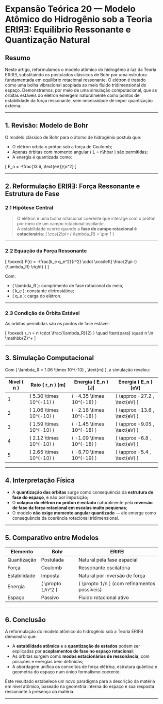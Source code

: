 # **Expansão Teórica 20 — Modelo Atômico do Hidrogênio sob a Teoria ERIЯƎ: Equilíbrio Ressonante e Quantização Natural**

## Resumo

Neste artigo, reformulamos o modelo atômico do hidrogênio à luz da Teoria ERIЯƎ, substituindo os postulados clássicos de Bohr por uma estrutura fundamentada em equilíbrio rotacional ressonante. O elétron é tratado como uma bolha vibracional acoplada ao meio fluido tridimensional do espaço. Demonstramos, por meio de uma simulação computacional, que as órbitas estáveis do elétron emergem naturalmente como pontos de estabilidade da força ressonante, sem necessidade de impor quantização externa.

---

## 1. Revisão: Modelo de Bohr

O modelo clássico de Bohr para o átomo de hidrogênio postula que:

- O elétron orbita o próton sob a força de Coulomb;
- Apenas órbitas com momento angular \( L = n\hbar \) são permitidas;
- A energia é quantizada como:

\[
E_n = -\frac{13.6\, \text{eV}}{n^2}
\]

---

## 2. Reformulação ERIЯƎ: Força Ressonante e Estrutura de Fase

### 2.1 Hipótese Central

> O elétron é uma bolha rotacional coerente que interage com o próton por meio de um campo rotacional oscilante.  
> A estabilidade ocorre quando a **fase do campo rotacional é estacionária**: \( \cos(2\pi r / \lambda_R) = \pm 1 \)

---

### 2.2 Equação da Força Ressonante

\[
\boxed{
F(r) = -\frac{k_e q_e^2}{r^2} \cdot \cos\left( \frac{2\pi r}{\lambda_R} \right)
}
\]

Com:
- \( \lambda_R \): comprimento de fase rotacional do meio;
- \( k_e \): constante eletrostática;
- \( q_e \): carga do elétron.

---

### 2.3 Condição de Órbita Estável

As órbitas permitidas são os pontos de fase estável:

\[
\boxed{
r_n = n \cdot \frac{\lambda_R}{2}
}
\quad \text{para} \quad n \in \mathbb{Z}^+
\]

---

## 3. Simulação Computacional

Com \( \lambda_R = 1.06 \times 10^{-10} \, \text{m} \), a simulação revelou:

| Nível \( n \) | Raio \( r_n \) [m]        | Energia \( E_n \) [J]         | Energia \( E_n \) [eV]   |
|--------------|---------------------------|-------------------------------|---------------------------|
| 1            | \( 5.30 \times 10^{-11} \) | \( -4.35 \times 10^{-18} \)   | \( \approx -27.2 \, \text{eV} \) |
| 2            | \( 1.06 \times 10^{-10} \) | \( -2.18 \times 10^{-18} \)   | \( \approx -13.6 \, \text{eV} \) |
| 3            | \( 1.59 \times 10^{-10} \) | \( -1.45 \times 10^{-18} \)   | \( \approx -9.05 \, \text{eV} \) |
| 4            | \( 2.12 \times 10^{-10} \) | \( -1.09 \times 10^{-18} \)   | \( \approx -6.8 \, \text{eV} \) |
| 5            | \( 2.65 \times 10^{-10} \) | \( -8.70 \times 10^{-19} \)   | \( \approx -5.4 \, \text{eV} \) |

---

## 4. Interpretação Física

- A **quantização das órbitas** surge como consequência da **estrutura de fase do espaço**, e não por imposição;
- O **colapso do elétron no próton é evitado** naturalmente pela **reversão de fase da força rotacional em escalas muito pequenas**;
- O modelo **não exige momento angular quantizado** — ele emerge como consequência da coerência rotacional tridimensional.

---

## 5. Comparativo entre Modelos

| Elemento | Bohr | ERIЯƎ |
|---------|------|-------|
| Quantização | Postulada | Natural pela fase espacial |
| Força | Coulomb | Ressonante oscilatória |
| Estabilidade | Imposta | Natural por inversão de força |
| Energia | \( \propto 1/n^2 \) | \( \propto 1/n \) (com refinamentos possíveis) |
| Espaço | Passivo | Fluido rotacional ativo |

---

## 6. Conclusão

A reformulação do modelo atômico do hidrogênio sob a Teoria ERIЯƎ demonstra que:

- A **estabilidade atômica** e a **quantização de estados** podem ser explicadas por **acoplamentos de fase no espaço rotacional**;
- As órbitas surgem como **modos estacionários de ressonância**, com posições e energias bem definidas;
- A abordagem unifica os conceitos de força elétrica, estrutura quântica e geometria do espaço num único formalismo coerente.

Este resultado estabelece um novo paradigma para a descrição da matéria em nível atômico, baseado na geometria interna do espaço e sua resposta ressonante à presença da matéria.

---
